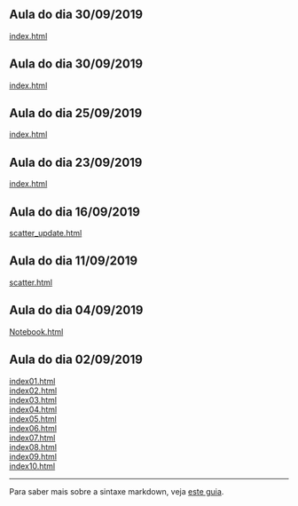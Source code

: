 ## Aula do dia 30/09/2019
[index.html](d3_leaflet2/index.html)<br>

## Aula do dia 30/09/2019
[index.html](d3_leaflet/index.html)<br>

## Aula do dia 25/09/2019
[index.html](d3_crossfilter_2/index.html)<br>

## Aula do dia 23/09/2019
[index.html](d3_crossfilter/index.html)<br>

## Aula do dia 16/09/2019
[scatter_update.html](d3_update/scatter_update.html)<br>

## Aula do dia 11/09/2019
[scatter.html](d3_scale/scatter.html)<br>

## Aula do dia 04/09/2019
[Notebook.html](d3_intro/Notebook.html)<br>

## Aula do dia 02/09/2019

[index01.html](basic/index01.html)<br>
[index02.html](basic/index02.html)<br>
[index03.html](basic/index03.html)<br>
[index04.html](basic/index04.html)<br>
[index05.html](basic/index05.html)<br>
[index06.html](basic/index06.html)<br>
[index07.html](basic/index07.html)<br>
[index08.html](basic/index08.html)<br>
[index09.html](basic/index09.html)<br>
[index10.html](basic/index10.html)<br>

---

Para saber mais sobre a sintaxe markdown, veja [este guia](https://guides.github.com/features/mastering-markdown/).
